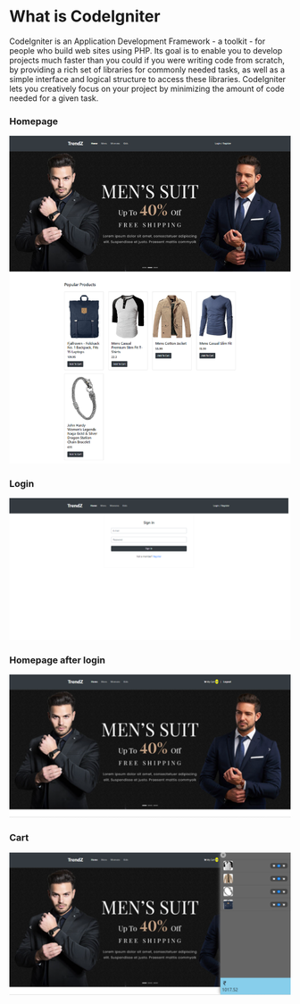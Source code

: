 # What is CodeIgniter

CodeIgniter is an Application Development Framework - a toolkit - for people
who build web sites using PHP. Its goal is to enable you to develop projects
much faster than you could if you were writing code from scratch, by providing
a rich set of libraries for commonly needed tasks, as well as a simple
interface and logical structure to access these libraries. CodeIgniter lets
you creatively focus on your project by minimizing the amount of code needed
for a given task.

### Homepage
<img src = "screenshots/screencapture-1.png" />

### Login
<img src = "screenshots/screencapture-2.png" />

### Homepage after login
<img src = "screenshots/screencapture-3.png" />

### Cart
<img src = "screenshots/screencapture-4.png" />
